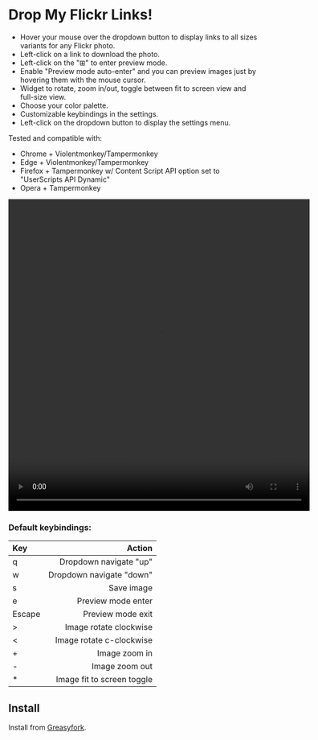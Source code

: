 # Drop My Flickr Links!

- Hover your mouse over the dropdown button to display links to all sizes variants for any Flickr photo.
- Left-click on a link to download the photo.
- Left-click on the "&#8862;" to enter preview mode.
- Enable "Preview mode auto-enter" and you can preview images just by hovering them with the mouse cursor.
- Widget to rotate, zoom in/out, toggle between fit to screen view and full-size view.
- Choose your color palette.
- Customizable keybindings in the settings.
- Left-click on the dropdown button to display the settings menu.

Tested and compatible with:

- Chrome + Violentmonkey/Tampermonkey
- Edge + Violentmonkey/Tampermonkey
- Firefox + Tampermonkey w/ Content Script API option set to "UserScripts API Dynamic"
- Opera + Tampermonkey

<video src="https://github.com/user-attachments/assets/897120e3-eaeb-48b9-ab65-2c0ff41df402" width="600" height="620" controls></video>

### Default keybindings:

| Key         | Action                     |
| :---------- | -------------------------: |
| q           | Dropdown navigate "up"     |
| w           | Dropdown navigate "down"   |
| s           | Save image                 |
| e           | Preview mode enter         |
| Escape      | Preview mode exit          |
| >           | Image rotate clockwise     |
| <           | Image rotate c-clockwise   |
| +           | Image zoom in              |
| -           | Image zoom out             |
| *           | Image fit to screen toggle |

## Install

Install from [Greasyfork](https://greasyfork.org/en/scripts/493773-drop-my-flickr-links).
